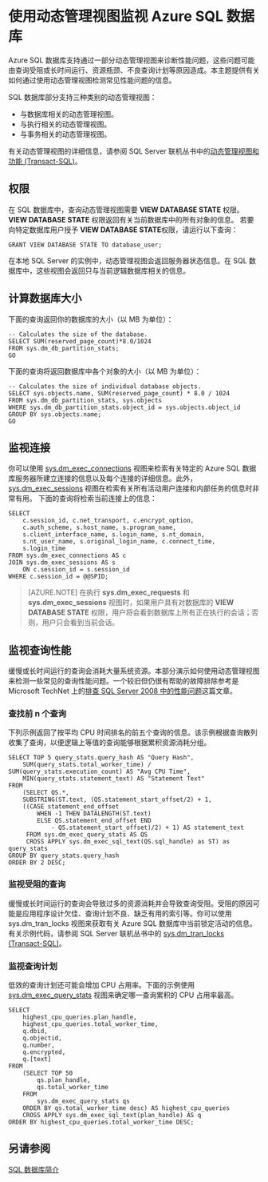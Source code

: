 <properties
   pageTitle="使用动态管理视图监视 Azure SQL 数据库 | Azure"
   description="了解如何通过使用动态管理视图监视 Azure SQL 数据库来检测并诊断常见性能问题。"
   services="sql-database"
   documentationCenter=""
   authors="carlrabeler"
   manager="jhubbard"
   editor=""
   tags=""/>

<tags
   ms.service="sql-database"
   ms.date="07/05/2016"
   wacn.date="08/15/2016"/>

# 使用动态管理视图监视 Azure SQL 数据库

Azure SQL 数据库支持通过一部分动态管理视图来诊断性能问题，这些问题可能由查询受阻或长时间运行、资源瓶颈、不良查询计划等原因造成。本主题提供有关如何通过使用动态管理视图检测常见性能问题的信息。

SQL 数据库部分支持三种类别的动态管理视图：

- 与数据库相关的动态管理视图。
- 与执行相关的动态管理视图。
- 与事务相关的动态管理视图。

有关动态管理视图的详细信息，请参阅 SQL Server 联机丛书中的[动态管理视图和功能 (Transact-SQL)](https://msdn.microsoft.com/zh-cn/library/ms188754.aspx)。

## 权限

在 SQL 数据库中，查询动态管理视图需要 **VIEW DATABASE STATE** 权限。**VIEW DATABASE STATE** 权限返回有关当前数据库中的所有对象的信息。
若要向特定数据库用户授予 **VIEW DATABASE STATE**权限，请运行以下查询：

	GRANT VIEW DATABASE STATE TO database_user;

在本地 SQL Server 的实例中，动态管理视图会返回服务器状态信息。在 SQL 数据库中，这些视图会返回只与当前逻辑数据库相关的信息。

## 计算数据库大小

下面的查询返回你的数据库的大小（以 MB 为单位）：


	-- Calculates the size of the database.
	SELECT SUM(reserved_page_count)*8.0/1024
	FROM sys.dm_db_partition_stats;
	GO


下面的查询将返回数据库中各个对象的大小（以 MB 为单位）：


	-- Calculates the size of individual database objects.
	SELECT sys.objects.name, SUM(reserved_page_count) * 8.0 / 1024
	FROM sys.dm_db_partition_stats, sys.objects
	WHERE sys.dm_db_partition_stats.object_id = sys.objects.object_id
	GROUP BY sys.objects.name;
	GO


## 监视连接

你可以使用 [sys.dm\_exec\_connections](https://msdn.microsoft.com/zh-cn/library/ms181509.aspx) 视图来检索有关特定的 Azure SQL 数据库服务器所建立连接的信息以及每个连接的详细信息。此外，[sys.dm\_exec\_sessions](https://msdn.microsoft.com/zh-cn/library/ms176013.aspx) 视图在检索有关所有活动用户连接和内部任务的信息时非常有用。
下面的查询将检索当前连接上的信息：


	SELECT
	    c.session_id, c.net_transport, c.encrypt_option,
	    c.auth_scheme, s.host_name, s.program_name,
	    s.client_interface_name, s.login_name, s.nt_domain,
	    s.nt_user_name, s.original_login_name, c.connect_time,
	    s.login_time
	FROM sys.dm_exec_connections AS c
	JOIN sys.dm_exec_sessions AS s
	    ON c.session_id = s.session_id
	WHERE c.session_id = @@SPID;


> [AZURE.NOTE] 在执行 **sys.dm_exec_requests** 和 **sys.dm_exec_sessions** 视图时，如果用户具有对数据库的 **VIEW DATABASE STATE** 权限，用户将会看到数据库上所有正在执行的会话；否则，用户只会看到当前会话。

## 监视查询性能

缓慢或长时间运行的查询会消耗大量系统资源。本部分演示如何使用动态管理视图来检测一些常见的查询性能问题。一个较旧但仍很有帮助的故障排除参考是 Microsoft TechNet 上的[排查 SQL Server 2008 中的性能问题](http://download.microsoft.com/download/D/B/D/DBDE7972-1EB9-470A-BA18-58849DB3EB3B/TShootPerfProbs2008.docx)这篇文章。

### 查找前 n 个查询

下列示例返回了按平均 CPU 时间排名的前五个查询的信息。该示例根据查询散列收集了查询，以便逻辑上等值的查询能够根据累积资源消耗分组。


	SELECT TOP 5 query_stats.query_hash AS "Query Hash",
	    SUM(query_stats.total_worker_time) / SUM(query_stats.execution_count) AS "Avg CPU Time",
	    MIN(query_stats.statement_text) AS "Statement Text"
	FROM
	    (SELECT QS.*,
	    SUBSTRING(ST.text, (QS.statement_start_offset/2) + 1,
	    ((CASE statement_end_offset
	        WHEN -1 THEN DATALENGTH(ST.text)
	        ELSE QS.statement_end_offset END
	            - QS.statement_start_offset)/2) + 1) AS statement_text
	     FROM sys.dm_exec_query_stats AS QS
	     CROSS APPLY sys.dm_exec_sql_text(QS.sql_handle) as ST) as query_stats
	GROUP BY query_stats.query_hash
	ORDER BY 2 DESC;


### 监视受阻的查询

缓慢或长时间运行的查询会导致过多的资源消耗并会导致查询受阻。受阻的原因可能是应用程序设计欠佳、查询计划不良、缺乏有用的索引等。你可以使用 sys.dm\_tran\_locks 视图来获取有关 Azure SQL 数据库中当前锁定活动的信息。有关示例代码，请参阅 SQL Server 联机丛书中的 [sys.dm\_tran\_locks (Transact-SQL)](https://msdn.microsoft.com/zh-cn/library/ms190345.aspx)。

### 监视查询计划

低效的查询计划还可能会增加 CPU 占用率。下面的示例使用 [sys.dm\_exec\_query\_stats](https://msdn.microsoft.com/zh-cn/library/ms189741.aspx) 视图来确定哪一查询累积的 CPU 占用率最高。


	SELECT
	    highest_cpu_queries.plan_handle,
	    highest_cpu_queries.total_worker_time,
	    q.dbid,
	    q.objectid,
	    q.number,
	    q.encrypted,
	    q.[text]
	FROM
	    (SELECT TOP 50
	        qs.plan_handle,
	        qs.total_worker_time
	    FROM
	        sys.dm_exec_query_stats qs
	    ORDER BY qs.total_worker_time desc) AS highest_cpu_queries
	    CROSS APPLY sys.dm_exec_sql_text(plan_handle) AS q
	ORDER BY highest_cpu_queries.total_worker_time DESC;


## 另请参阅

[SQL 数据库简介](/documentation/articles/sql-database-technical-overview/)

<!---HONumber=Mooncake_0808_2016-->